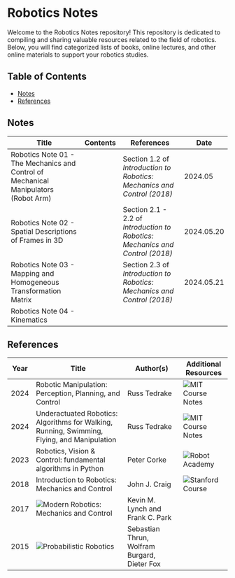 # Robotics Notes

Welcome to the Robotics Notes repository! This repository is dedicated to compiling and sharing valuable resources related to the field of robotics. Below, you will find categorized lists of books, online lectures, and other online materials to support your robotics studies.

## Table of Contents
- [Notes](#notes)
- [References](#references)

## Notes

| Title                                       | Contents | References | Date |
|------|---------------------------------------------|------------------------------------|----------------------------------------------------------------|
| Robotics Note 01 - The Mechanics and Control of Mechanical Manipulators (Robot Arm) | | Section 1.2 of *Introduction to Robotics: Mechanics and Control (2018)* |2024.05 |
| Robotics Note 02 -  Spatial Descriptions of Frames in 3D | | Section 2.1 - 2.2 of *Introduction to Robotics: Mechanics and Control (2018)* |2024.05.20 |
| Robotics Note 03 -  Mapping and Homogeneous  Transformation Matrix | | Section 2.3 of *Introduction to Robotics: Mechanics and Control (2018)* | 2024.05.21 |
| Robotics Note 04 -  Kinematics  | |  |  |

## References

| Year | Title                                       | Author(s)                          | Additional Resources                                                    |
|------|---------------------------------------------|------------------------------------|----------------------------------------------------------------|
| 2024 | Robotic Manipulation: Perception, Planning, and Control| Russ Tedrake | ![MIT Course Notes](https://manipulation.mit.edu/)|
| 2024 | Underactuated Robotics: Algorithms for Walking, Running, Swimming, Flying, and Manipulation| Russ Tedrake | ![MIT Course Notes](https://underactuated.csail.mit.edu/Spring2024/)|
| 2023 | Robotics, Vision & Control: fundamental algorithms in Python| Peter Corke| ![Robot Academy](https://robotacademy.net.au/) |
| 2018 | Introduction to Robotics: Mechanics and Control | John J. Craig                   | ![Stanford Course](https://youtube.com/playlist?list=PL65CC0384A1798ADF&si=VZvcN_0tLIVJhR5h) |
| 2017 | ![Modern Robotics: Mechanics and Control](https://hades.mech.northwestern.edu/index.php/Modern_Robotics) |Kevin M. Lynch and Frank C. Park|  |
| 2015 | ![Probabilistic Robotics](http://www.probabilistic-robotics.org/)                 | Sebastian Thrun, Wolfram Burgard, Dieter Fox |  |
